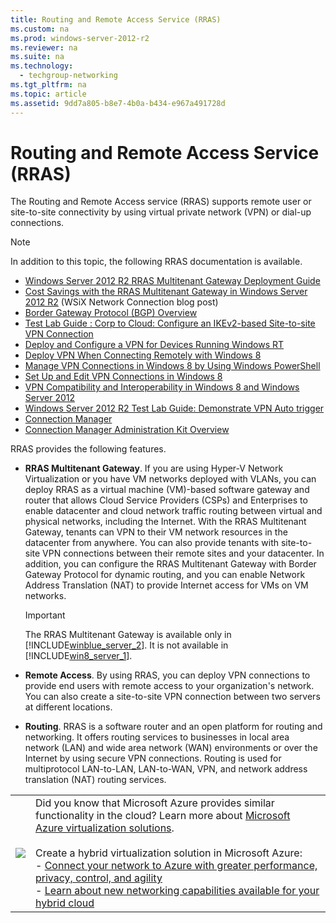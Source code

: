 ```yaml
---
title: Routing and Remote Access Service (RRAS)
ms.custom: na
ms.prod: windows-server-2012-r2
ms.reviewer: na
ms.suite: na
ms.technology: 
  - techgroup-networking
ms.tgt_pltfrm: na
ms.topic: article
ms.assetid: 9dd7a805-b8e7-4b0a-b434-e967a491728d
---
```

# Routing and Remote Access Service (RRAS)
The Routing and Remote Access service \(RRAS\) supports remote user or site\-to\-site connectivity by using virtual private network \(VPN\) or dial\-up connections.  
  
> [!NOTE]  
> In addition to this topic, the following RRAS documentation is available.  
>   
> -   [Windows Server 2012 R2 RRAS Multitenant Gateway Deployment Guide](../Topic/Windows-Server-2012-R2-RRAS-Multitenant-Gateway-Deployment-Guide.md)  
> -   [Cost Savings with the RRAS Multitenant Gateway in Windows Server 2012 R2](http://blogs.technet.com/b/wsnetdoc/archive/2014/04/08/cost-savings-with-the-rras-multitenant-gateway-in-windows-server-2012-r2.aspx) \(WSiX Network Connection blog post\)  
> -   [Border Gateway Protocol &#40;BGP&#41; Overview](../Topic/Border-Gateway-Protocol--BGP--Overview.md)  
> -   [Test Lab Guide : Corp to Cloud: Configure an IKEv2\-based Site\-to\-site VPN Connection](http://technet.microsoft.com/library/jj574084.aspx)  
> -   [Deploy and Configure a VPN for Devices Running Windows RT](http://technet.microsoft.com/library/jj900206.aspx)  
> -   [Deploy VPN When Connecting Remotely with Windows 8](http://technet.microsoft.com/library/jj613768.aspx)  
> -   [Manage VPN Connections in Windows 8 by Using Windows PowerShell](http://technet.microsoft.com/library/jj613766.aspx)  
> -   [Set Up and Edit VPN Connections in Windows 8](http://technet.microsoft.com/library/jj613767.aspx)  
> -   [VPN Compatibility and Interoperability in Windows 8 and Windows Server 2012](http://technet.microsoft.com/library/jj613765.aspx)  
> -   [Windows Server 2012 R2 Test Lab Guide: Demonstrate VPN Auto trigger](http://technet.microsoft.com/library/dn383580.aspx)  
> -   [Connection Manager](http://technet.microsoft.com/library/hh831583.aspx)  
> -   [Connection Manager Administration Kit Overview](http://technet.microsoft.com/library/hh831675.aspx)  
  
RRAS provides the following features.  
  
-   **RRAS Multitenant Gateway**. If you are using Hyper\-V Network Virtualization or you have VM networks deployed with VLANs, you can deploy RRAS as a virtual machine \(VM\)\-based software gateway and router that allows Cloud Service Providers \(CSPs\) and Enterprises to enable datacenter and cloud network traffic routing between virtual and physical networks, including the Internet. With the RRAS Multitenant Gateway, tenants can VPN to their VM network resources in the datacenter from anywhere. You can also provide tenants with site\-to\-site VPN connections between their remote sites and your datacenter. In addition, you can configure the RRAS Multitenant Gateway with Border Gateway Protocol for dynamic routing, and you can enable Network Address Translation \(NAT\) to provide Internet access for VMs on VM networks.  
  
    > [!IMPORTANT]  
    > The RRAS Multitenant Gateway is available only in [!INCLUDE[winblue_server_2](../Token/winblue_server_2_md.md)]. It is not available in [!INCLUDE[win8_server_1](../Token/win8_server_1_md.md)].  
  
-   **Remote Access**. By using RRAS, you can deploy VPN connections to provide end users with remote access to your organization's network. You can also create a site\-to\-site VPN connection between two servers at different locations.  
  
-   **Routing**. RRAS is a software router and an open platform for routing and networking. It offers routing services to businesses in local area network \(LAN\) and wide area network \(WAN\) environments or over the Internet by using secure VPN connections. Routing is used for multiprotocol LAN\-to\-LAN, LAN\-to\-WAN, VPN, and network address translation \(NAT\) routing services.  
  
|||  
|-|-|  
|![](b93f8edc-baa1-46ad-aed5-99c8690273c0)|Did you know that Microsoft Azure provides similar functionality in the cloud? Learn more about [Microsoft Azure virtualization solutions](http://aka.ms/f9bh7g).<br /><br />Create a hybrid virtualization solution in Microsoft Azure:<br />\- [Connect your network to Azure with greater performance, privacy, control, and agility](http://aka.ms/k6fcsj)<br /> \- [Learn about new networking capabilities available for your hybrid cloud](http://aka.ms/k6fcsj)|  
  
